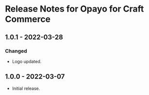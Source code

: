 # Release Notes for Opayo for Craft Commerce

## 1.0.1 - 2022-03-28
### Changed
- Logo updated.

## 1.0.0 - 2022-03-07

- Initial release.
